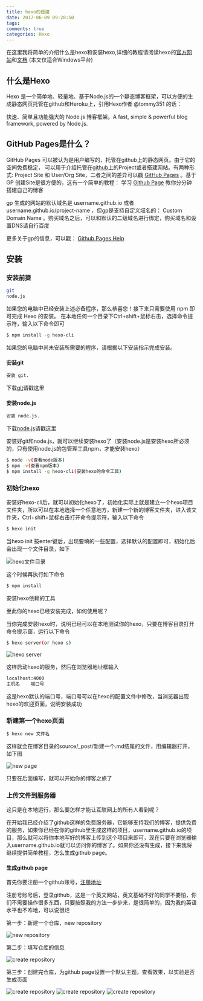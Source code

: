 ```yaml
---
title: hexo的搭建
date: 2017-06-09 09:28:50
tags:
comments: true
categories: Hexo
---
```


在这里我将简单的介绍什么是hexo和安装hexo,详细的教程请阅读hexo的[官方网站](https://hexo.io/zh-cn/)和[文档](https://hexo.io/zh-cn/docs/)
(本文仅适合Windows平台)
<!--more-->

## 什么是Hexo

Hexo 是一个简单地、轻量地、基于Node.js的一个静态博客框架，可以方便的生成静态网页托管在github和Heroku上，引用Hexo作者 @tommy351 的话：

快速、简单且功能强大的 Node.js 博客框架。A fast, simple & powerful blog framework, powered by Node.js.

## GitHub Pages是什么？

GitHub Pages 可以被认为是用户编写的、托管在github上的静态网页。由于它的空间免费稳定， 可以用于介绍托管在[github](https://github.com)上的Project或者搭建网站。有两种形式: Project Site 和 User/Org Site，二者之间的差异可以戳 [GitHub Pages](https://pages.github.com/) 。基于 GP 创建Site是很方便的，这有一个简单的教程： 学习 [Github Page](https://pages.github.com/) 教你分分钟搭建自己的博客

gp 生成的网站的默认域名是 username.github.io 或者 username.github.io/project-name ，但gp是支持自定义域名的： Custom Domain Name 。购买域名之后，可以和默认的二级域名进行绑定，购买域名和设置DNS请自行百度

更多关于gp的信息，可以戳： [Github Pages Help](https://help.github.com/categories/github-pages-basics/)

## 安装

### 安装前提

``` bash
git
node.js
```

如果您的电脑中已经安装上述必备程序，那么恭喜您！接下来只需要使用 npm 即可完成 Hexo 的安装。
在本地任何一个目录下Ctrl+shift+鼠标右击，选择命令提示符，输入以下命令即可

``` bash
$ npm install -g hexo-cli
```

如果您的电脑中尚未安装所需要的程序，请根据以下安装指示完成安装。

#### 安装git

``` bash
安装 git.
```

下载[git](https://git-scm.com/download/win)请戳这里

#### 安装node.js

``` bash
安装 node.js.
```

下载[node.js](https://nodejs.org/en/)请戳这里


安装好git和node.js，就可以继续安装hexo了（安装node.js是安装hexo所必须的，只有使用node.js的包管理工具npm，才能安装hexo）

``` bash
$ node -v(查看node版本)
$ npm -v(查看npm版本)
$ npm install -g hexo-cli(安装hexo的命令工具)
```

### 初始化hexo
安装好hexo-cli后，就可以初始化hexo了，初始化实际上就是建立一个hexo项目文件夹，所以可以在本地选择一个任意地方，新建一个新的博客文件夹，进入该文件夹，Ctrl+shift+鼠标右击打开命令提示符，输入以下命令
``` bash
$ hexo init
```
当hexo init 按enter键后，出现要填的一些配置，选择默认的配置即可，初始化后会出现一个文件目录，如下

![hexo文件目录](http://orks6qu1s.bkt.clouddn.com/files.png)

这个时候再执行如下命令
``` bash
$ npm install
```
安装hexo依赖的工具

至此你的hexo已经安装完成，如何使用呢？

当你完成安装hexo时，说明已经可以在本地测试你的hexo，只要在博客目录打开命令提示窗，运行以下命令

``` bash
$ hexo server(or hexo s)
```
![hexo server](http://orks6qu1s.bkt.clouddn.com/hexo-server.png)

这样启动hexo的服务，然后在浏览器地址框输入

``` bash
localhost:4000
主机名    端口号
```
这是hexo默认的端口号，端口号可以在hexo的配置文件中修改，当浏览器出现hexo的欢迎页面，说明安装成功

### 新建第一个hexo页面

``` bash
$ hexo new 文件名
```

这样就会在博客目录的source/_post/新建一个.md结尾的文件，用编辑器打开，如下图

![new page](http://orks6qu1s.bkt.clouddn.com/newpage.png)

只要在后面编写，就可以开始你的博客之旅了

### 上传文件到服务器

这只是在本地运行，那么要怎样才能让互联网上的所有人看到呢？

在开始我已经介绍了github这样的免费服务器，它能够支持我们的博客，提供免费的服务，如果你已经在你的github里生成这样的项目，username.github.io的项目，那么就可以将你本地写好的博客上传到这个项目来即可，现在只要在浏览器输入username.github.io就可以访问你的博客了。如果你还没有生成，接下来我将继续提供简单教程，怎么生成github page。

#### 生成github page

首先你要注册一个github账号，[注册地址](https://github.com/)

注册号账号后，登录github，这是一个英文网站，英文基础不好的同学不要怕，你们不需要操作很多东西，只要按照我的方法一步步来，是很简单的，因为我的英语水平也不咋地，可以说很烂

第一步：新建一个仓库，new repository

![new repository](http://orks6qu1s.bkt.clouddn.com/newRepository.png)

第二步：填写仓库的信息

![create repository](http://orks6qu1s.bkt.clouddn.com/createR.png)

第三步：创建完仓库，为github page设置一个默认主题，查看效果，以实验是否生成页面

![create repository](http://orks6qu1s.bkt.clouddn.com/setting.png)
![create repository](http://orks6qu1s.bkt.clouddn.com/theme.png)
![create repository](http://orks6qu1s.bkt.clouddn.com/selectTheme.png)